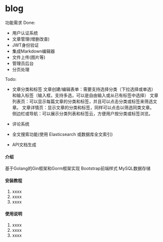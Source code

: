 # blog
功能需求
Done:
- 用户认证系统
- 文章管理(增删改查)
- JWT身份验证
- 集成Markdown编辑器
- 文件上传(图片等)
- 管理员后台
- 分页处理

Todo:
- 文章分类和标签
    文章创建/编辑表单：需要支持选择分类（下拉选择或单选）和输入标签（输入框，支持多选，可以是自由输入或从已有标签中选择）
    文章列表页：可以显示每篇文章的分类和标签，并且可以点击分类或标签来筛选文章。
    文章详情页：显示文章的分类和标签，同样可以点击以筛选同类文章。
    侧边栏或导航：可以展示分类列表和标签云，方便用户按分类或标签浏览。

- 评论系统
- 全文搜索功能(使用 Elasticsearch 或数据库全文索引)
- API文档生成


#### 介绍
基于Golang的Gin框架和Gorm框架实现
Bootstrap前端样式
MySQL数据存储


#### 安装教程

1.  xxxx
2.  xxxx
3.  xxxx

#### 使用说明

1.  xxxx
2.  xxxx
3.  xxxx
